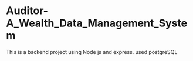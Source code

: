 # Auditor-A_Wealth_Data_Management_System
This is a backend project using Node js and express.
used postgreSQL
